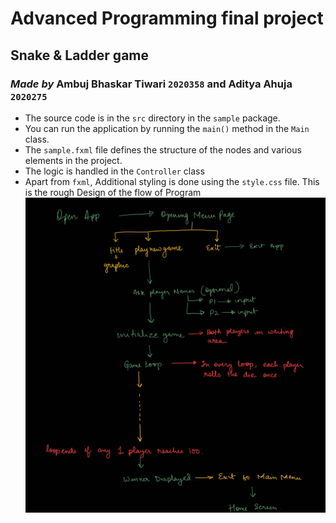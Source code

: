 # Advanced Programming final project
## Snake & Ladder game
### *Made by* Ambuj Bhaskar Tiwari `2020358` and Aditya Ahuja `2020275`

- The source code is in the `src` directory in the `sample` package.
- You can run the application by running the `main()` method in the `Main` class.
- The `sample.fxml` file defines the structure of the nodes and various elements in the project.
- The logic is handled in the `Controller` class
- Apart from `fxml`, Additional styling is done using the `style.css` file. 
This is the rough Design of the flow of Program
![UI - flow](AP_project_Flow.jpg "User Interface Flow")
